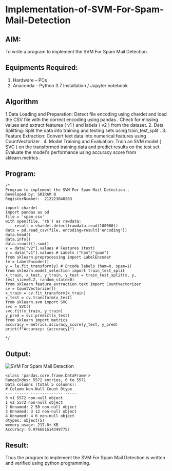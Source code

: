 # Implementation-of-SVM-For-Spam-Mail-Detection

## AIM:
To write a program to implement the SVM For Spam Mail Detection.

## Equipments Required:
1. Hardware – PCs
2. Anaconda – Python 3.7 Installation / Jupyter notebook

## Algorithm
1.Data Loading and Preparation:
Detect file encoding using chardet and load the CSV file with the correct
encoding using pandas .
Check for missing values and extract features ( v1 ) and labels ( v2 ) from the
dataset.
2. Data Splitting:
Split the data into training and testing sets using train_test_split .
3. Feature Extraction:
 Convert text data into numerical features using CountVectorizer .
4. Model Training and Evaluation:
Train an SVM model ( SVC ) on the transformed training data and predict
results on the test set.
Evaluate the model's performance using accuracy score from
sklearn.metrics .


## Program:
```
/*
Program to implement the SVM For Spam Mail Detection..
Developed by: SRIRAM B
RegisterNumber:  212223040203

import chardet
import pandas as pd
file = 'spam.csv'
with open(file, 'rb') as rawdata:
    result = chardet.detect(rawdata.read(100000))
data = pd.read_csv(file, encoding=result['encoding'])
data.head()
data.info()
data.isnull().sum()
x = data["v2"].values # Features (text)
y = data["v1"].values # Labels ("ham"/"spam")
from sklearn.preprocessing import LabelEncoder
le = LabelEncoder()
y = le.fit_transform(y) # Encode labels (ham=0, spam=1)
from sklearn.model_selection import train_test_split
x_train, x_test, y_train, y_test = train_test_split(x, y, test_size=0.2, random_state=0)
from sklearn.feature_extraction.text import CountVectorizer
cv = CountVectorizer()
x_train = cv.fit_transform(x_train)
x_test = cv.transform(x_test)
from sklearn.svm import SVC
svc = SVC()
svc.fit(x_train, y_train)
y_pred = svc.predict(x_test)
from sklearn import metrics
accuracy = metrics.accuracy_score(y_test, y_pred)
print(f"Accuracy: {accuracy}")

*/
```

## Output:
![SVM For Spam Mail Detection](sam.png)
```
<class 'pandas.core.frame.DataFrame'>
RangeIndex: 5572 entries, 0 to 5571
Data columns (total 5 columns):
# Column Non-Null Count Dtype
--- ------ -------------- -----
0 v1 5572 non-null object
1 v2 5572 non-null object
2 Unnamed: 2 50 non-null object
3 Unnamed: 3 12 non-null object
4 Unnamed: 4 6 non-null object
dtypes: object(5)
memory usage: 217.8+ KB
Accuracy: 0.9766816143497757
```

## Result:
Thus the program to implement the SVM For Spam Mail Detection is written and verified using python programming.
